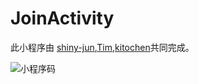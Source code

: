 # JoinActivity


此小程序由 [shiny-jun](https://github.com/shiny-jun),[Tim](https://github.com/JJJTHuang),[kitochen](https://github.com/kitochen)共同完成。


![小程序码](https://github.com/JJJTHuang/JoinActivity/blob/master/join.jpeg)
